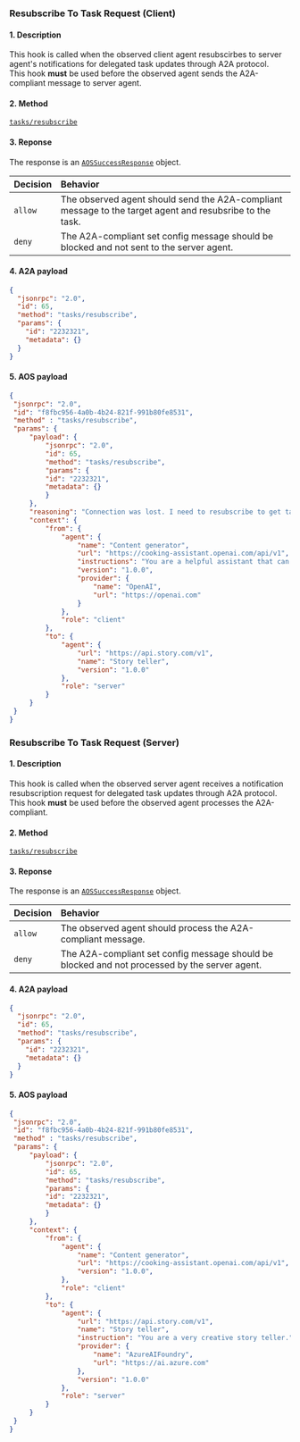 ### Resubscribe To Task Request (Client)
#### 1. Description
This hook is called when the observed client agent resubscirbes to server agent's notifications for delegated task updates through A2A protocol.<br>
This hook **must** be used before the observed agent sends the A2A-compliant message to server agent.

#### 2. Method
[`tasks/resubscribe`](specification.md#48-a2a-protocol-methods)

#### 3. Reponse
The response is an [`AOSSuccessResponse`](specification.md#51-aossuccessresponse-object) object.

| Decision | Behavior |
| :--------- | :---------- |
| `allow` | The observed agent should send the A2A-compliant message to the target agent and resubsribe to the task. |
| `deny` | The A2A-compliant set config message should be blocked and not sent to the server agent. |

#### 4. A2A payload
   ```json
   {
     "jsonrpc": "2.0",
     "id": 65,
     "method": "tasks/resubscribe",
     "params": {
       "id": "2232321",
       "metadata": {}
     }
   }
   ```
#### 5. AOS payload
   ```json
   {
    "jsonrpc": "2.0",
    "id": "f8fbc956-4a0b-4b24-821f-991b80fe8531",
    "method" : "tasks/resubscribe",
    "params": {
        "payload": {
            "jsonrpc": "2.0",
            "id": 65,
            "method": "tasks/resubscribe",
            "params": {
            "id": "2232321",
            "metadata": {}
            }
        },
        "reasoning": "Connection was lost. I need to resubscribe to get task's artifacts.",
        "context": {
            "from": {
                "agent": {
                    "name": "Content generator",
                    "url": "https://cooking-assistant.openai.com/api/v1",
                    "instructions": "You are a helpful assistant that can answer questions and help with tasks.",
                    "version": "1.0.0",
                    "provider": {
                        "name": "OpenAI",
                        "url": "https://openai.com"
                    }
                },
                "role": "client"
            },
            "to": {
                "agent": {
                    "url": "https://api.story.com/v1",
                    "name": "Story teller",
                    "version": "1.0.0"
                },
                "role": "server"
            }
        }
    }
   }
   ```


### Resubscribe To Task Request (Server)
#### 1. Description
This hook is called when the observed server agent receives a notification resubscription request for delegated task updates through A2A protocol.<br>
This hook **must** be used before the observed agent processes the A2A-compliant.

#### 2. Method
[`tasks/resubscribe`](specification.md#48-a2a-protocol-methods)

#### 3. Reponse
The response is an [`AOSSuccessResponse`](specification.md#51-aossuccessresponse-object) object.

| Decision | Behavior |
| :--------- | :---------- |
| `allow` | The observed agent should process the A2A-compliant message. |
| `deny` | The A2A-compliant set config message should be blocked and not processed by the server agent. |

#### 4. A2A payload
   ```json
   {
     "jsonrpc": "2.0",
     "id": 65,
     "method": "tasks/resubscribe",
     "params": {
       "id": "2232321",
       "metadata": {}
     }
   }
   ```
#### 5. AOS payload
   ```json
   {
    "jsonrpc": "2.0",
    "id": "f8fbc956-4a0b-4b24-821f-991b80fe8531",
    "method" : "tasks/resubscribe",
    "params": {
        "payload": {
            "jsonrpc": "2.0",
            "id": 65,
            "method": "tasks/resubscribe",
            "params": {
            "id": "2232321",
            "metadata": {}
            }
        },
        "context": {
            "from": {
                "agent": {
                    "name": "Content generator",
                    "url": "https://cooking-assistant.openai.com/api/v1",
                    "version": "1.0.0",
                },
                "role": "client"
            },
            "to": {
                "agent": {
                    "url": "https://api.story.com/v1",
                    "name": "Story teller",
                    "instruction": "You are a very creative story teller.",
                    "provider": {
                        "name": "AzureAIFoundry",
                        "url": "https://ai.azure.com"
                    },
                    "version": "1.0.0"
                },
                "role": "server"
            }
        }
    }
   }
   ```
